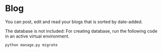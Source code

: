 # Blog
You can post, edit and read your blogs that is sorted by date-added.

The database is not included:
For creating database, run the following code in an active virtual environment.
```python
python manage.py migrate
```
